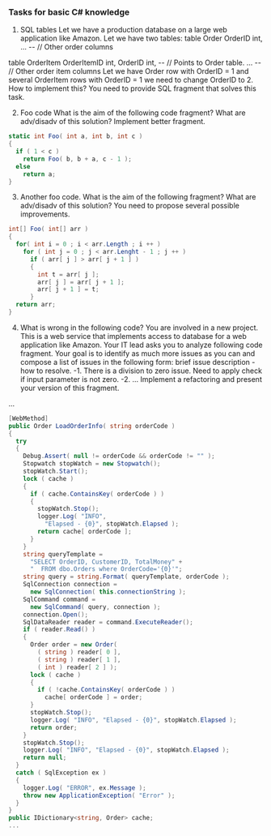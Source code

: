 ﻿### Tasks for basic C# knowledge
 
1. SQL tables
Let we have a production database on a large web application like Amazon. Let we have two tables:
table Order
  OrderID int,
  ... -- // Other order columns

table OrderItem
  OrderItemID int,
  OrderID int, -- // Points to Order table.
  ... -- // Other order item columns
Let we have Order row with OrderID = 1 and several OrderItem rows with OrderID = 1 we need to change OrderID to 2. How to implement this? You need to provide SQL fragment that solves this task.

2. Foo code
What is the aim of the following code fragment? What are adv/disadv of this solution? Implement better fragment.
```C#
static int Foo( int a, int b, int c )
{
  if ( 1 < c )
    return Foo( b, b + a, c - 1 );
  else
    return a;
}
```

3. Another foo code.
What is the aim of the following fragment? What are adv/disadv of this solution? You need to propose several possible improvements.
```C#
int[] Foo( int[] arr )
{
  for( int i = 0 ; i < arr.Length ; i ++ )
    for ( int j = 0 ; j < arr.Lenght - 1 ; j ++ )
      if ( arr[ j ] > arr[ j + 1 ] )
      {
        int t = arr[ j ];
        arr[ j ] = arr[ j + 1 ];
        arr[ j + 1 ] = t;
      }
  return arr;
}
```

4. What is wrong in the following code?
You are involved in a new project. This is a web service that implements access to database for a web application like Amazon. Your IT lead asks you to analyze following code fragment. Your goal is to identify as much more issues as you can and compose a list of issues in the following form: brief issue description - how to resolve.
  -1. There is a division to zero issue. Need to apply check if input parameter is not zero.
  -2. …
Implement a refactoring and present your version of this fragment.
 

...
```C#
[WebMethod]
public Order LoadOrderInfo( string orderCode )
{
  try
  {
    Debug.Assert( null != orderCode && orderCode != "" );
    Stopwatch stopWatch = new Stopwatch();
    stopWatch.Start();
    lock ( cache )
    {
      if ( cache.ContainsKey( orderCode ) )
      {
        stopWatch.Stop();
        logger.Log( "INFO",
          "Elapsed - {0}", stopWatch.Elapsed );
        return cache[ orderCode ];
      }
    }
    string queryTemplate =
      "SELECT OrderID, CustomerID, TotalMoney" +
      "  FROM dbo.Orders where OrderCode='{0}'";
    string query = string.Format( queryTemplate, orderCode );
    SqlConnection connection =
      new SqlConnection( this.connectionString );
    SqlCommand command =
      new SqlCommand( query, connection );
    connection.Open();
    SqlDataReader reader = command.ExecuteReader();
    if ( reader.Read() )
    {
      Order order = new Order(
        ( string ) reader[ 0 ],
        ( string ) reader[ 1 ],
        ( int ) reader[ 2 ] );
      lock ( cache )
      {
        if ( !cache.ContainsKey( orderCode ) )
          cache[ orderCode ] = order;
      }
      stopWatch.Stop();
      logger.Log( "INFO", "Elapsed - {0}", stopWatch.Elapsed );
      return order;
    }
    stopWatch.Stop();
    logger.Log( "INFO", "Elapsed - {0}", stopWatch.Elapsed );
    return null;
  }
  catch ( SqlException ex )
  {
    logger.Log( "ERROR", ex.Message );
    throw new ApplicationException( "Error" );
  }
}
public IDictionary<string, Order> cache;
...
